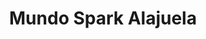 ---
title: "Mundo Spark Alajuela"
url: /alajuela/mundo-spark-alajuela/
shop: piezas de automóviles
---
